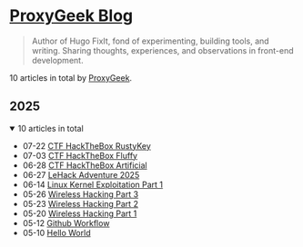 # [ProxyGeek Blog](https://Pr0xyG33k.github.io/ "Home")

> Author of Hugo FixIt, fond of experimenting, building tools, and writing. Sharing thoughts, experiences, and observations in front-end development.

10 articles in total by [ProxyGeek](https://github.com/Pr0xyG33k).

## 2025

<details open>
<summary>10 articles in total</summary>

- 07-22 [CTF HackTheBox RustyKey](https://Pr0xyG33k.github.io/ctf/_hackthebox/machines/rustykey/ "2025-07-22 22:15:55")
- 07-03 [CTF HackTheBox Fluffy](https://Pr0xyG33k.github.io/ctf/_hackthebox/machines/fluffy/ "2025-07-03 21:45:12")
- 06-28 [CTF HackTheBox Artificial](https://Pr0xyG33k.github.io/ctf/_hackthebox/machines/artificial/ "2025-06-28 17:15:55")
- 06-27 [LeHack Adventure 2025](https://Pr0xyG33k.github.io/posts/hack5/ "2025-06-27 10:47:00")
- 06-14 [Linux Kernel Exploitation Part 1](https://Pr0xyG33k.github.io/posts/kernel01/ "2025-06-14 07:20:10")
- 05-26 [Wireless Hacking Part 3](https://Pr0xyG33k.github.io/posts/wireless03/ "2025-05-26 17:05:48")
- 05-23 [Wireless Hacking Part 2](https://Pr0xyG33k.github.io/posts/wireless02/ "2025-05-23 08:50:15")
- 05-20 [Wireless Hacking Part 1](https://Pr0xyG33k.github.io/posts/wireless01/ "2025-05-20 10:48:10")
- 05-12 [Github Workflow](https://Pr0xyG33k.github.io/posts/github/ "2025-05-12 18:26:49")
- 05-10 [Hello World](https://Pr0xyG33k.github.io/posts/hello-world/ "2025-05-10 02:47:00")

</details>
